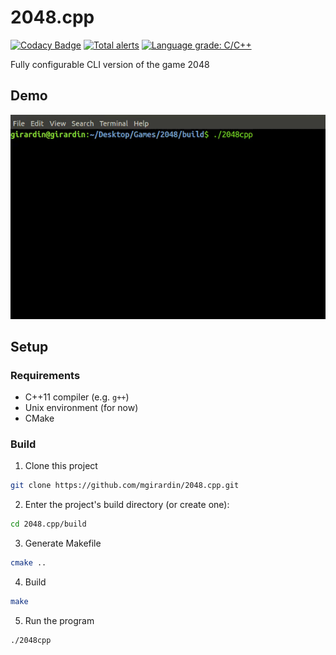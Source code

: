 # 2048.cpp
[![Codacy Badge](https://app.codacy.com/project/badge/Grade/6070e347d955450b8724bcff94c1be64)](https://www.codacy.com/manual/mgirardin/2048.cpp?utm_source=github.com&amp;utm_medium=referral&amp;utm_content=mgirardin/2048.cpp&amp;utm_campaign=Badge_Grade)
[![Total alerts](https://img.shields.io/lgtm/alerts/g/mgirardin/2048.cpp.svg?logo=lgtm&logoWidth=18)](https://lgtm.com/projects/g/mgirardin/2048.cpp/alerts/)
[![Language grade: C/C++](https://img.shields.io/lgtm/grade/cpp/g/mgirardin/2048.cpp.svg?logo=lgtm&logoWidth=18)](https://lgtm.com/projects/g/mgirardin/2048.cpp/context:cpp)

Fully configurable CLI version of the game 2048


## Demo

![2048 Demo](assets/readme/2048.gif)

## Setup

### Requirements

* C++11 compiler (e.g. `g++`)
* Unix environment (for now)
* CMake

### Build

1. Clone this project
```sh
git clone https://github.com/mgirardin/2048.cpp.git
```
2. Enter the project's build directory (or create one):
```sh
cd 2048.cpp/build
```
3. Generate Makefile 
```sh
cmake ..
```
4. Build
```sh
make
```
5. Run the program
```sh
./2048cpp
```

